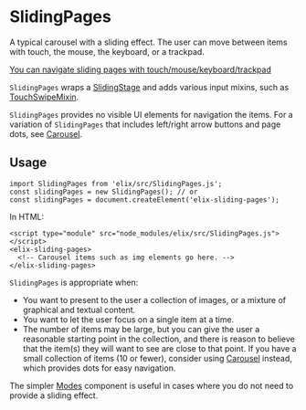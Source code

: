 # SlidingPages

A typical carousel with a sliding effect. The user can move between items with touch, the mouse, the keyboard, or a trackpad.

[You can navigate sliding pages with touch/mouse/keyboard/trackpad](/demos/slidingPages.html)

`SlidingPages` wraps a [SlidingStage](SlidingStage) and adds various input mixins, such as [TouchSwipeMixin](TouchSwipeMixin).

`SlidingPages` provides no visible UI elements for navigation the items. For a variation of `SlidingPages` that includes left/right arrow buttons and page dots, see [Carousel](Carousel).


## Usage

    import SlidingPages from 'elix/src/SlidingPages.js';
    const slidingPages = new SlidingPages(); // or
    const slidingPages = document.createElement('elix-sliding-pages');

In HTML:

    <script type="module" src="node_modules/elix/src/SlidingPages.js"></script>
    <elix-sliding-pages>
      <!-- Carousel items such as img elements go here. -->
    </elix-sliding-pages>

`SlidingPages` is appropriate when:
* You want to present to the user a collection of images, or a mixture of graphical and textual content.
* You want to let the user focus on a single item at a time.
* The number of items may be large, but you can give the user a reasonable starting point in the collection, and there is reason to believe that the item(s) they will want to see are close to that point. If you have a small collection of items (10 or fewer), consider using [Carousel](Carousel) instead, which provides dots for easy navigation.

The simpler [Modes](Modes) component is useful in cases where you do not need to provide a sliding effect.
